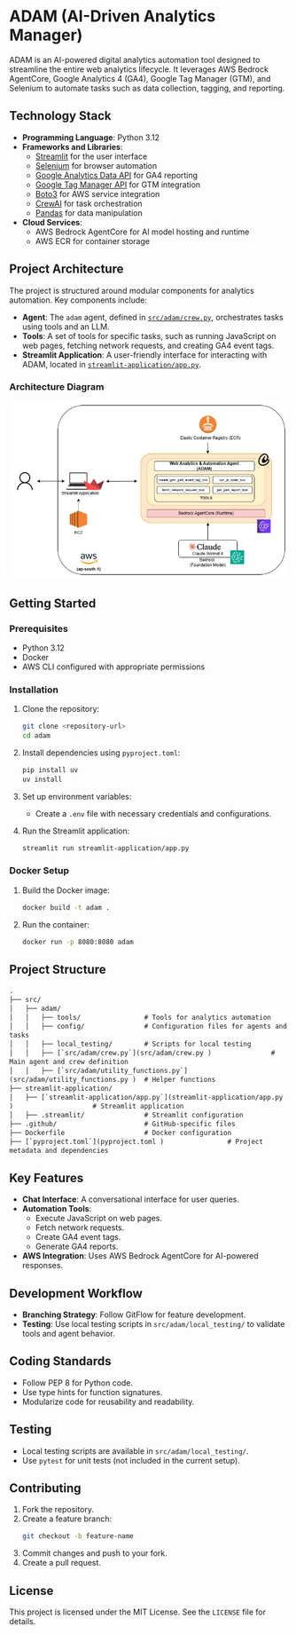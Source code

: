 # ADAM (AI-Driven Analytics Manager)

ADAM is an AI-powered digital analytics automation tool designed to streamline the entire web analytics lifecycle. It leverages AWS Bedrock AgentCore, Google Analytics 4 (GA4), Google Tag Manager (GTM), and Selenium to automate tasks such as data collection, tagging, and reporting.

## Technology Stack

- **Programming Language**: Python 3.12
- **Frameworks and Libraries**:
  - [Streamlit](https://streamlit.io/) for the user interface
  - [Selenium](https://www.selenium.dev/) for browser automation
  - [Google Analytics Data API](https://developers.google.com/analytics/devguides/reporting/data/v1) for GA4 reporting
  - [Google Tag Manager API](https://developers.google.com/tag-platform/tag-manager) for GTM integration
  - [Boto3](https://boto3.amazonaws.com/v1/documentation/api/latest/index.html) for AWS service integration
  - [CrewAI](https://github.com/crew-ai/crewai) for task orchestration
  - [Pandas](https://pandas.pydata.org/) for data manipulation
- **Cloud Services**:
  - AWS Bedrock AgentCore for AI model hosting and runtime
  - AWS ECR for container storage

## Project Architecture

The project is structured around modular components for analytics automation. Key components include:
- **Agent**: The `adam` agent, defined in [`src/adam/crew.py`](src/adam/crew.py), orchestrates tasks using tools and an LLM.
- **Tools**: A set of tools for specific tasks, such as running JavaScript on web pages, fetching network requests, and creating GA4 event tags.
- **Streamlit Application**: A user-friendly interface for interacting with ADAM, located in [`streamlit-application/app.py`](streamlit-application/app.py).

### Architecture Diagram

![ADAM Architecture Diagram](ADAM-Architecture%20Diagram.jpg)

## Getting Started

### Prerequisites

- Python 3.12
- Docker
- AWS CLI configured with appropriate permissions

### Installation

1. Clone the repository:
   ```bash
   git clone <repository-url>
   cd adam
   ```

2. Install dependencies using `pyproject.toml`:
   ```bash
   pip install uv
   uv install
   ```

3. Set up environment variables:
   - Create a `.env` file with necessary credentials and configurations.

4. Run the Streamlit application:
   ```bash
   streamlit run streamlit-application/app.py
   ```

### Docker Setup

1. Build the Docker image:
   ```bash
   docker build -t adam .
   ```

2. Run the container:
   ```bash
   docker run -p 8080:8080 adam
   ```

## Project Structure

```
.
├── src/
│   ├── adam/
│   │   ├── tools/                # Tools for analytics automation
│   │   ├── config/               # Configuration files for agents and tasks
│   │   ├── local_testing/        # Scripts for local testing
│   │   ├── [`src/adam/crew.py`](src/adam/crew.py )               # Main agent and crew definition
│   │   ├── [`src/adam/utility_functions.py`](src/adam/utility_functions.py )  # Helper functions
├── streamlit-application/
│   ├── [`streamlit-application/app.py`](streamlit-application/app.py )                    # Streamlit application
│   ├── .streamlit/               # Streamlit configuration
├── .github/                      # GitHub-specific files
├── Dockerfile                    # Docker configuration
├── [`pyproject.toml`](pyproject.toml )                # Project metadata and dependencies
```

## Key Features

- **Chat Interface**: A conversational interface for user queries.
- **Automation Tools**:
  - Execute JavaScript on web pages.
  - Fetch network requests.
  - Create GA4 event tags.
  - Generate GA4 reports.
- **AWS Integration**: Uses AWS Bedrock AgentCore for AI-powered responses.

## Development Workflow

- **Branching Strategy**: Follow GitFlow for feature development.
- **Testing**: Use local testing scripts in `src/adam/local_testing/` to validate tools and agent behavior.

## Coding Standards

- Follow PEP 8 for Python code.
- Use type hints for function signatures.
- Modularize code for reusability and readability.

## Testing

- Local testing scripts are available in `src/adam/local_testing/`.
- Use `pytest` for unit tests (not included in the current setup).

## Contributing

1. Fork the repository.
2. Create a feature branch:
   ```bash
   git checkout -b feature-name
   ```
3. Commit changes and push to your fork.
4. Create a pull request.

## License

This project is licensed under the MIT License. See the `LICENSE` file for details.